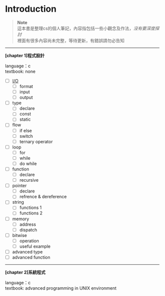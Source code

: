 # Introduction

> **Note** <br />
> 這本書是整理cs的個人筆記，內容指包括一些小觀念及作法，*沒有要深度探討* <br />
> 裡面有很多內容尚未完整，等待更新，有錯誤請勿必告知

---

**[chapter 1]程式設計**

language：c<br />
textbook: none

- [ ] [I/O](./programming-design/ch1_0.md)
  - [ ] format
  - [ ] input
  - [ ] output
- [ ] type
  - [ ] declare
  - [ ] const
  - [ ] static
- [ ] flow
  - [ ] if else
  - [ ] switch
  - [ ] ternary operator
- [ ] loop
  - [ ] for
  - [ ] while
  - [ ] do while
- [ ] function
  - [ ] declare
  - [ ] recursive
- [ ] pointer
  - [ ] declare
  - [ ] refrence & dereference
- [ ] string
  - [ ] functions 1
  - [ ] functions 2
- [ ] memory
  - [ ] address
  - [ ] dispatch
- [ ] bitwise
  - [ ] operation
  - [ ] useful example
- [ ] advanced type
- [ ] advanced function

---

**[chapter 2]系統程式**

language：c<br />
textbook: advanced programming in UNIX environment
